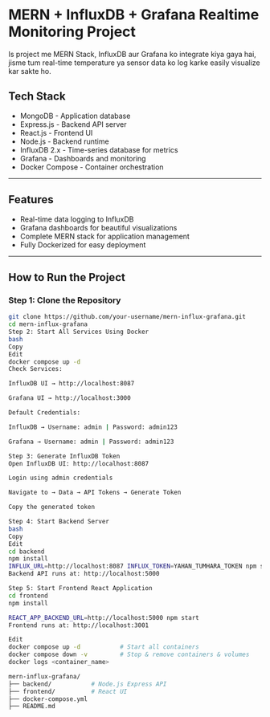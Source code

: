 # MERN + InfluxDB + Grafana Realtime Monitoring Project

Is project me MERN Stack, InfluxDB aur Grafana ko integrate kiya gaya hai, jisme tum real-time temperature ya sensor data ko log karke easily visualize kar sakte ho.

## Tech Stack

- MongoDB - Application database
- Express.js - Backend API server
- React.js - Frontend UI
- Node.js - Backend runtime
- InfluxDB 2.x - Time-series database for metrics
- Grafana - Dashboards and monitoring
- Docker Compose - Container orchestration

---

## Features

- Real-time data logging to InfluxDB
- Grafana dashboards for beautiful visualizations
- Complete MERN stack for application management
- Fully Dockerized for easy deployment

---

## How to Run the Project

### Step 1: Clone the Repository

```bash
git clone https://github.com/your-username/mern-influx-grafana.git
cd mern-influx-grafana
Step 2: Start All Services Using Docker
bash
Copy
Edit
docker compose up -d
Check Services:

InfluxDB UI → http://localhost:8087

Grafana UI → http://localhost:3000

Default Credentials:

InfluxDB → Username: admin | Password: admin123

Grafana → Username: admin | Password: admin123

Step 3: Generate InfluxDB Token
Open InfluxDB UI: http://localhost:8087

Login using admin credentials

Navigate to → Data → API Tokens → Generate Token

Copy the generated token

Step 4: Start Backend Server
bash
Copy
Edit
cd backend
npm install
INFLUX_URL=http://localhost:8087 INFLUX_TOKEN=YAHAN_TUMHARA_TOKEN npm start
Backend API runs at: http://localhost:5000

Step 5: Start Frontend React Application
cd frontend
npm install

REACT_APP_BACKEND_URL=http://localhost:5000 npm start
Frontend runs at: http://localhost:3001

Edit
docker compose up -d           # Start all containers
docker compose down -v         # Stop & remove containers & volumes
docker logs <container_name>   

mern-influx-grafana/
├── backend/           # Node.js Express API
├── frontend/          # React UI
├── docker-compose.yml
├── README.md
